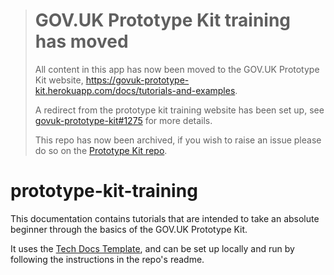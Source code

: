 > # GOV.UK Prototype Kit training has moved
>
> All content in this app has now been moved to the GOV.UK Prototype Kit website, https://govuk-prototype-kit.herokuapp.com/docs/tutorials-and-examples.
>
> A redirect from the prototype kit training website has been set up, see [govuk-prototype-kit#1275](https://github.com/alphagov/govuk-prototype-kit/issues/1275) for more details.
>
> This repo has now been archived, if you wish to raise an issue please do so on the [Prototype Kit repo](https://github.com/alphagov/govuk-prototype-kit).

# prototype-kit-training

This documentation contains tutorials that are intended to take an absolute beginner through the basics of the GOV.UK Prototype Kit.

It uses the [Tech Docs Template](https://github.com/alphagov/tech-docs-template), and can be set up locally and run by following the instructions in the repo's readme.
